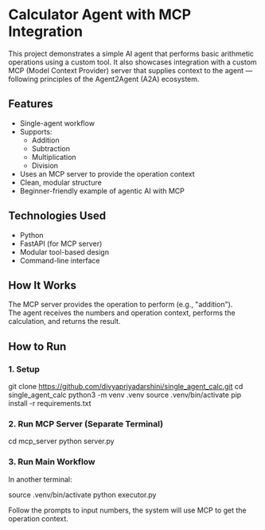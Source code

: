 # Calculator Agent with MCP Integration

This project demonstrates a simple AI agent that performs basic arithmetic operations using a custom tool. It also showcases integration with a custom MCP (Model Context Provider) server that supplies context to the agent — following principles of the Agent2Agent (A2A) ecosystem.

## Features

- Single-agent workflow
- Supports:
  - Addition
  - Subtraction
  - Multiplication
  - Division
- Uses an MCP server to provide the operation context
- Clean, modular structure
- Beginner-friendly example of agentic AI with MCP

## Technologies Used

- Python
- FastAPI (for MCP server)
- Modular tool-based design
- Command-line interface

## How It Works

The MCP server provides the operation to perform (e.g., "addition").  
The agent receives the numbers and operation context, performs the calculation, and returns the result.

## How to Run

### 1. Setup

git clone https://github.com/divyapriyadarshini/single_agent_calc.git
cd single_agent_calc
python3 -m venv .venv
source .venv/bin/activate
pip install -r requirements.txt


### 2. Run MCP Server (Separate Terminal)

cd mcp_server
python server.py


### 3. Run Main Workflow

In another terminal:

source .venv/bin/activate
python executor.py


Follow the prompts to input numbers, the system will use MCP to get the operation context.
